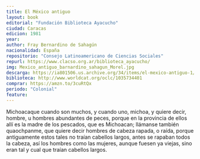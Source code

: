 ```yaml
---
title: El México antiguo
layout: book
editorial: "Fundación Biblioteca Ayacucho"
ciudad: Caracas
edicion: 1981 
year: 
author: Fray Bernardino de Sahagún
nacionalidad: España
repositorio: "Consejo Latinoamericano de Ciencias Sociales"
repurl: https://www.clacso.org.ar/biblioteca_ayacucho/
img: Mexico_antiguo_barnardino_sahagun_Morel.jpg
descarga: https://ia801506.us.archive.org/34/items/el-mexico-antiguo-1/El_Mexico_antiguo%281%29.pdf
biblioteca: http://www.worldcat.org/oclc/1035734401
comprar: https://amzn.to/3cuRtQx
periodo: "Colonial"
feature: 
---
```

 
Michoacaque cuando son muchos, y cuando uno, michoa, y quiere decir, hombre, u hombres abundantes de peces, porque en la provincia de ellos allí es la madre de los pescados, que es Michoacan; llámanse también quaochpanme, que quiere decir hombres de cabeza rapada, o raída, porque antiguamente estos tales no traían cabellos largos, antes se rapaban todos la cabeza, así los hombres como las mujeres, aunque fuesen ya viejas, sino eran tal y cual que traían cabellos largos.
